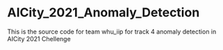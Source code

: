 # AICity_2021_Anomaly_Detection
This is the source code for team whu_iip for track 4 anomaly detection in AICity 2021 Chellenge
